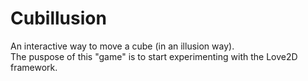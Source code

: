 # Cubillusion  

An interactive way to move a cube (in an illusion way).  
The puspose of this "game" is to start experimenting with the Love2D framework.

